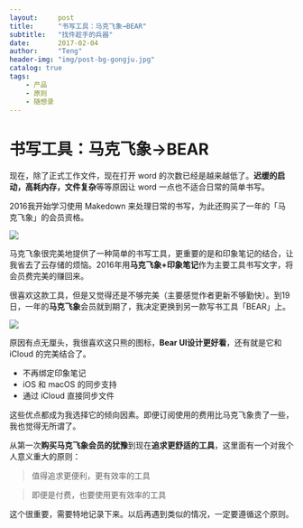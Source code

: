 ```yaml
---
layout:     post
title:      "书写工具：马克飞象→BEAR"
subtitle:   "找件趁手的兵器"
date:       2017-02-04
author:     "Teng"
header-img: "img/post-bg-gongju.jpg"
catalog: true
tags:
    - 产品
    - 原则
    - 随想录
---
```


# 书写工具：马克飞象→BEAR

现在，除了正式工作文件，现在打开 word 的次数已经是越来越低了。**迟缓的启动，高耗内存，文件复杂**等等原因让 word 一点也不适合日常的简单书写。

2016我开始学习使用 Makedown 来处理日常的书写，为此还购买了一年的「马克飞象」的会员资格。

![](http://images.tengblog.com/17-2-4/36851362-file_1486200452266_d84b.png)

马克飞象很完美地提供了一种简单的书写工具，更重要的是和印象笔记的结合，让我省去了云存储的烦恼。2016年用**马克飞象+印象笔记**作为主要工具书写文字，将会员费完美的赚回来。

很喜欢这款工具，但是又觉得还是不够完美（主要感觉作者更新不够勤快）。到19日，一年的**马克飞象**会员就到期了，我决定更换到另一款写书工具「BEAR」上。

![](http://images.tengblog.com/17-2-4/24680572-file_1486198701544_9b3d.jpg)

原因有点无厘头，我很喜欢这只熊的图标，**Bear UI设计更好看**，还有就是它和 iCloud 的完美结合了。
- 不再绑定印象笔记
- iOS 和 macOS 的同步支持
- 通过 iCloud 直接同步文件

这些优点都成为我选择它的倾向因素。即便订阅使用的费用比马克飞象贵了一些，我也觉得无所谓了。

从第一次**购买马克飞象会员的犹豫**到现在**追求更舒适的工具**，这里面有一个对我个人意义重大的原则：

> 值得追求更便利，更有效率的工具

> 即便是付费，也要使用更有效率的工具

这个很重要，需要特地记录下来。以后再遇到类似的情况，一定要遵循这个原则。
